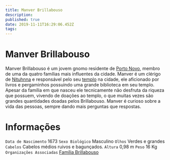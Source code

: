 ```yaml
---
title: Manver Brillabouso
description: 
published: true
date: 2019-11-11T16:29:06.452Z
tags: 
---
```


<!-- SUBTITLE: Visão geral sobre Manver Brillabouso -->

# Manver Brillabouso
Manver Brillabouso é um jovem gnomo residente de [Porto Novo](http://localhost/lugares/plano-material/drafeon/sudeste-de-drafeon/porto-novo#porto-novo), membro de uma da quatro famílias mais influentes da cidade. Manver é um clérigo de [Nituhnna](http://localhost/divindades/panteao-das-treze-estrelas/nituhnna#nituhnna) e responsável pelo seu [templo](http://localhost/lugares/plano-material/drafeon/sudeste-de-drafeon/porto-novo/templo-de-nituhnna-de-porto-novo#templo-de-nituhnna-de-porto-novo) na cidade, ele aficionado por livros e pergaminhos possuindo uma grande biblioteca em seu templo. Apesar da família em que nasceu ele tecnicamente não desfruta da riqueza que possuem, vivendo de doações ao templo, o que muitas vezes são grandes quantidades doadas pelos Brillabouso. Manver é curioso sobre a vida das pessoas, sempre dando mais perguntas que respostas.

# Informações
`Data de Nascimento` 1673 
`Sexo Biológico` Masculino
`Olhos` Verdes e grandes
`Cabelos` Cabelos médios ruivos e bagunçados.
`Altura` 0,98 m
`Peso` 16 Kg
`Organizações Associadas` [Família Brillabouso](http://localhost/faccoes/faccoes-familiares/familia-brillabouso#familia-brillabouso)

